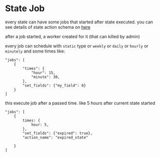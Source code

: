 # State Job

every state can have some jobs that started after state executed. you can see details of state action schema on [here](./workflow/schema.md#workflowstatejob-schema)

after a job started, a worker created for it (that can killed by admin)

every job can schedule with `static` type or `weekly` or `daily` or `hourly` or `minutely` and some times like:
```
"jobs": [
    {
        "times": {
            "hour": 15,
            "minute": 30,
        },
        "set_fields": {"my_field": 0}
    }
]
```

this execute job after a passed time. like 5 hours after current state started 

```
"jobs": [
    {
        times: {
            hour: 5,
        },
        "set_fields": {"expired": true},
        "action_name": "expired_state"

    }
]

```
